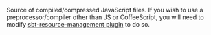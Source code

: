 Source of compiled/compressed JavaScript files.  If you wish to use a preprocessor/compiler other than JS or CoffeeScript, you will need to modify [sbt-resource-management plugin][1] to do so.




[1]:    https://github.com/Shadowfiend/sbt-resource-management/

